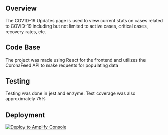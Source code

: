 <h2>Overview</h2>
<p>The COVID-19 Updates page is used to view current stats on cases related to COVID-19 including but not limited to active cases, critical cases, recovery rates, etc.</p>

<h2>Code Base</h2>
<p>The project was made using React for the frontend and utilizes the CoronaFeed API to make requests for populating data</p>

<h2>Testing</h2>
<p>Testing was done in jest and enzyme. Test coverage was also approximately 75%</p>

<h2>Deployment</h2>
<a href="https://console.aws.amazon.com/amplify/home#/deploy?repo=https://github.com/Danburite/covidupdates">
    <img src="https://oneclick.amplifyapp.com/button.svg" alt="Deploy to Amplify Console">
</a>
